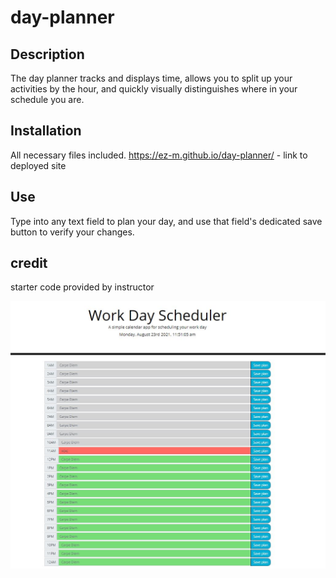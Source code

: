 # day-planner


## Description
The day planner tracks and displays time, allows you to split up your activities by the hour, and quickly visually distinguishes where in your schedule you are. 

## Installation
All necessary files included.
https://ez-m.github.io/day-planner/ - link to deployed site

## Use
Type into any text field to plan your day, and use that field's dedicated save button to verify your changes. 

## credit
starter code provided by instructor 



![image of functioning site, including color-coded time blocks](/images/capture.jpg)
    

